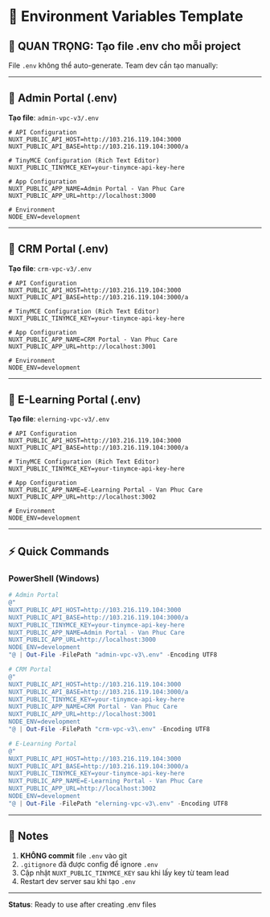 # 📝 Environment Variables Template

## 🚨 QUAN TRỌNG: Tạo file .env cho mỗi project

File `.env` không thể auto-generate. Team dev cần tạo manually:

---

## 📁 Admin Portal (.env)

**Tạo file**: `admin-vpc-v3/.env`

```env
# API Configuration
NUXT_PUBLIC_API_HOST=http://103.216.119.104:3000
NUXT_PUBLIC_API_BASE=http://103.216.119.104:3000/a

# TinyMCE Configuration (Rich Text Editor)
NUXT_PUBLIC_TINYMCE_KEY=your-tinymce-api-key-here

# App Configuration
NUXT_PUBLIC_APP_NAME=Admin Portal - Van Phuc Care
NUXT_PUBLIC_APP_URL=http://localhost:3000

# Environment
NODE_ENV=development
```

---

## 📁 CRM Portal (.env)

**Tạo file**: `crm-vpc-v3/.env`

```env
# API Configuration
NUXT_PUBLIC_API_HOST=http://103.216.119.104:3000
NUXT_PUBLIC_API_BASE=http://103.216.119.104:3000/a

# TinyMCE Configuration (Rich Text Editor)
NUXT_PUBLIC_TINYMCE_KEY=your-tinymce-api-key-here

# App Configuration
NUXT_PUBLIC_APP_NAME=CRM Portal - Van Phuc Care
NUXT_PUBLIC_APP_URL=http://localhost:3001

# Environment
NODE_ENV=development
```

---

## 📁 E-Learning Portal (.env)

**Tạo file**: `elerning-vpc-v3/.env`

```env
# API Configuration
NUXT_PUBLIC_API_HOST=http://103.216.119.104:3000
NUXT_PUBLIC_API_BASE=http://103.216.119.104:3000/a

# TinyMCE Configuration (Rich Text Editor)
NUXT_PUBLIC_TINYMCE_KEY=your-tinymce-api-key-here

# App Configuration
NUXT_PUBLIC_APP_NAME=E-Learning Portal - Van Phuc Care
NUXT_PUBLIC_APP_URL=http://localhost:3002

# Environment
NODE_ENV=development
```

---

## ⚡ Quick Commands

### PowerShell (Windows)

```powershell
# Admin Portal
@"
NUXT_PUBLIC_API_HOST=http://103.216.119.104:3000
NUXT_PUBLIC_API_BASE=http://103.216.119.104:3000/a
NUXT_PUBLIC_TINYMCE_KEY=your-tinymce-api-key-here
NUXT_PUBLIC_APP_NAME=Admin Portal - Van Phuc Care
NUXT_PUBLIC_APP_URL=http://localhost:3000
NODE_ENV=development
"@ | Out-File -FilePath "admin-vpc-v3\.env" -Encoding UTF8

# CRM Portal
@"
NUXT_PUBLIC_API_HOST=http://103.216.119.104:3000
NUXT_PUBLIC_API_BASE=http://103.216.119.104:3000/a
NUXT_PUBLIC_TINYMCE_KEY=your-tinymce-api-key-here
NUXT_PUBLIC_APP_NAME=CRM Portal - Van Phuc Care
NUXT_PUBLIC_APP_URL=http://localhost:3001
NODE_ENV=development
"@ | Out-File -FilePath "crm-vpc-v3\.env" -Encoding UTF8

# E-Learning Portal
@"
NUXT_PUBLIC_API_HOST=http://103.216.119.104:3000
NUXT_PUBLIC_API_BASE=http://103.216.119.104:3000/a
NUXT_PUBLIC_TINYMCE_KEY=your-tinymce-api-key-here
NUXT_PUBLIC_APP_NAME=E-Learning Portal - Van Phuc Care
NUXT_PUBLIC_APP_URL=http://localhost:3002
NODE_ENV=development
"@ | Out-File -FilePath "elerning-vpc-v3\.env" -Encoding UTF8
```

---

## 📝 Notes

1. **KHÔNG commit** file `.env` vào git
2. `.gitignore` đã được config để ignore `.env`
3. Cập nhật `NUXT_PUBLIC_TINYMCE_KEY` sau khi lấy key từ team lead
4. Restart dev server sau khi tạo `.env`

---

**Status**: Ready to use after creating .env files

